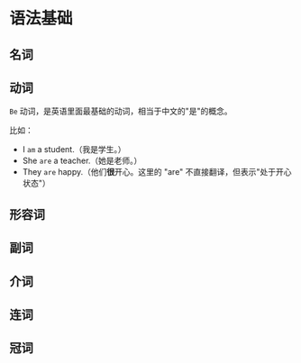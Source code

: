 # 语法基础

## 名词

## 动词

`Be` 动词，是英语里面最基础的动词，相当于中文的"是"的概念。

比如：

- I `am` a student.（我是学生。）
- She `are` a teacher.（她是老师。）
- They `are` happy.（他们**很**开心。这里的 "are" 不直接翻译，但表示"处于开心状态"）

## 形容词

## 副词

## 介词

## 连词

## 冠词
